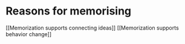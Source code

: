 # Reasons for memorising
[[Memorization supports connecting ideas]]
[[Memorization supports behavior change]]

<!-- {BearID:5EDAD9E3-E697-4DE7-873B-CEC430E62582-5083-0000032249092D5F} -->
